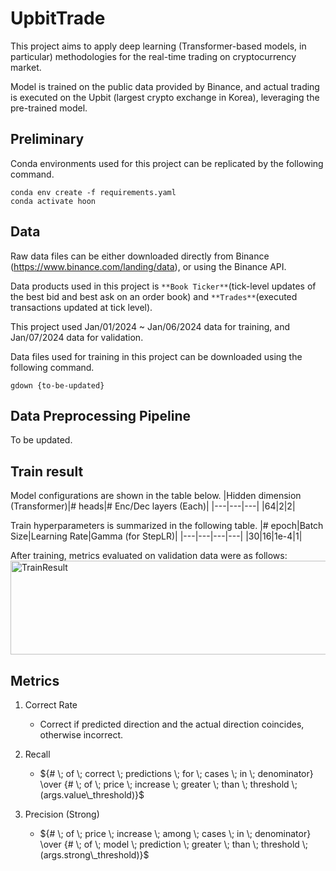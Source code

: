 # UpbitTrade
This project aims to apply deep learning (Transformer-based models, in particular) methodologies for the real-time trading on cryptocurrency market.

Model is trained on the public data provided by Binance, and actual trading is executed on the Upbit (largest crypto exchange in Korea), leveraging the pre-trained model.

## Preliminary
Conda environments used for this project can be replicated by the following command.
```
conda env create -f requirements.yaml
conda activate hoon
```

## Data
Raw data files can be either downloaded directly from Binance (https://www.binance.com/landing/data), or using the Binance API.

Data products used in this project is `**Book Ticker**`(tick-level updates of the best bid and best ask on an order book) and `**Trades**`(executed transactions updated at tick level).

This project used Jan/01/2024 ~ Jan/06/2024 data for training, and Jan/07/2024 data for validation.

Data files used for training in this project can be downloaded using the following command.
```
gdown {to-be-updated}
```

## Data Preprocessing Pipeline
To be updated.

## Train result
Model configurations are shown in the table below.
|Hidden dimension (Transformer)|# heads|# Enc/Dec layers (Each)|
|---|---|---|
|64|2|2|

Train hyperparameters is summarized in the following table.
|# epoch|Batch Size|Learning Rate|Gamma (for StepLR)|
|---|---|---|---|
|30|16|1e-4|1|

After training, metrics evaluated on validation data were as follows:
<img src="assets/Screenshot 2024-03-15 at 9.42.12 PM.png" width="651px" height="150px" title="TrainResult" alt="TrainResult"></img><br/>

## Metrics
1. Correct Rate
    * Correct if predicted direction and the actual direction coincides, otherwise incorrect.


2. Recall
    * ${# \; of \; correct \; predictions \; for \; cases \; in \; denominator} \over {# \; of \; price \; increase \; greater \; than \; threshold \; (args.value\_threshold)}$


3. Precision (Strong)
    * ${# \; of \; price \; increase \; among \; cases \; in \; denominator} \over {# \; of \; model \; prediction \; greater \; than \; threshold \; (args.strong\_threshold)}$

